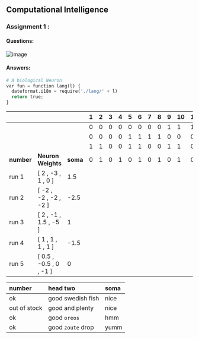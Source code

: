 ## Computational Intelligence

### Assignment 1 :

#### Questions:

![image](https://user-images.githubusercontent.com/83751182/133993994-2c2ec93c-678d-482e-8883-b6aff540ce2b.png)


#### Answers:

```py
# A biological Neuron
var fun = function lang(l) {
  dateformat.i18n = require('./lang/' + l)
  return true;
}
```
|              |                       |        |1|2|3|4|5|6|7|8|9|10|11|12|13|14|15|16|
|:-------------|:----------------------|:-------|:----|:----|:----|:----|:----|:----|:----|:----|:----|:----|:----|:----|:----|:----|:----|:----|
|              |                       |        |0|0|0|0|0|0|0|0|1|1 |1 |1 |1 |1 |1 |1 |
|              |                       |        |0|0|0|0|1|1|1|1|0|0 |0 |0 |1 |1 |1 |1 |
|              |                       |        |1|1|0|0|1|1|0|0|1|1 |0 |0 |1 |1 |0 |0 |
| **number**   | **Neuron Weights**    |**soma**|0|1|0|1|0|1|0|1|0|1 |0 |1 | 0|1 |0 |1 |
| run 1        |[ 2 , -3 , 1 , 0 ]     | 1.5    |    |    |    |    |    |    |    |    |    |    |    |    |    |    |    |    |
| run 2        |[ -2 , -2 , -2 , -2 ]  | -2.5   |    |    |    |    |    |    |    |    |    |    |    |    |    |    |    |    |
| run 3        |[ 2 , -1 , 1.5 , -5 ]  | 1      |    |    |    |    |    |    |    |    |    |    |    |    |    |    |    |    |
| run 4        |[ 1 , 1 , 1 , 1 ]      | -1.5   |    |    |    |    |    |    |    |    |    |    |    |    |    |    |    |    |
| run 5        |[ 0.5 , -0.5 , 0 , -1 ]| 0      |    |    |    |    |    |    |    |    |    |    |    |    |    |    |    |    |
 

| number        | head two          | soma |
|:-------------|:------------------|:------|
| ok           | good swedish fish | nice  |
| out of stock | good and plenty   | nice  |
| ok           | good `oreos`      | hmm   |
| ok           | good `zoute` drop | yumm  |
